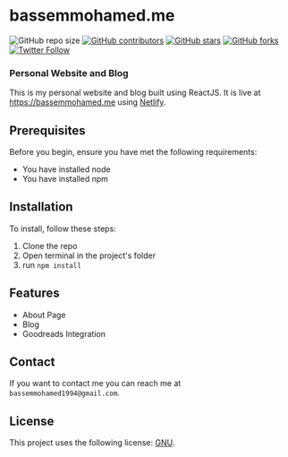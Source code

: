 # bassemmohamed.me
<!--- These are examples. See https://shields.io --->
![GitHub repo size](https://img.shields.io/github/repo-size/bassemmohamed/Movies-React-Library)
[![GitHub contributors](https://img.shields.io/github/contributors/bassemmohamed/Movies-React-Library)](https://github.com/BassemMohamed/Movies-React-Library/graphs/contributors)
[![GitHub stars](https://img.shields.io/github/stars/bassemmohamed/Movies-React-Library?style=social)](https://github.com/BassemMohamed/Movies-React-Library/stargazers)
[![GitHub forks](https://img.shields.io/github/forks/bassemmohamed/Movies-React-Library?style=social)](https://github.com/BassemMohamed/Movies-React-Library/network/members)
[![Twitter Follow](https://img.shields.io/twitter/follow/bassemmohamed94?style=social)](https://twitter.com/BassemMohamed94)

### Personal Website and Blog

This is my personal website and blog built using ReactJS. It is live at https://bassemmohamed.me using [Netlify](https://www.netlify.com).

## Prerequisites

Before you begin, ensure you have met the following requirements:

* You have installed node
* You have installed npm

## Installation

To install, follow these steps:

1. Clone the repo
2. Open terminal in the project's folder
3. run `npm install`

## Features

- About Page
- Blog
- Goodreads Integration

## Contact

If you want to contact me you can reach me at `bassemmohamed1994@gmail.com`.

## License

This project uses the following license: [GNU](https://choosealicense.com/licenses/gpl-3.0/).


